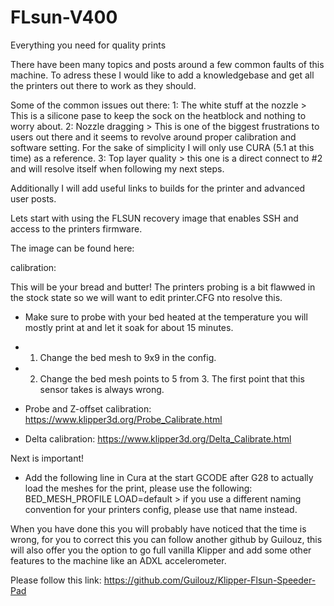 # FLsun-V400
Everything you need for quality prints

There have been many topics and posts around a few common faults of this machine.
To adress these I would like to add a knowledgebase and get all the printers out there to work as they should.

Some of the common issues out there:
1: The white stuff at the nozzle > This is a silicone pase to keep the sock on the heatblock and nothing to worry about.
2: Nozzle dragging > This is one of the biggest frustrations to users out there and it seems to revolve around proper calibration and software setting.
For the sake of simplicity I will only use CURA (5.1 at this time) as a reference.
3: Top layer quality > this one is a direct connect to #2 and will resolve itself when following my next steps.


Additionally I will add useful links to builds for the printer and advanced user posts.



Lets start with using the FLSUN recovery image that enables SSH and access to the printers firmware.

The image can be found here: 


calibration:

This will be your bread and butter!
The printers probing is a bit flawwed in the stock state so we will want to edit printer.CFG nto resolve this.

 - Make sure to probe with your bed heated at the temperature you will mostly print at and let it soak for about 15 minutes.
 - 1. Change the bed mesh to 9x9 in the config.
 - 2. Change the bed mesh points to 5 from 3. The first point that this sensor takes is always wrong.



 - Probe and Z-offset calibration: https://www.klipper3d.org/Probe_Calibrate.html
 - Delta calibration: https://www.klipper3d.org/Delta_Calibrate.html

Next is important! 

 - Add the following line in Cura at the start GCODE after G28 to actually load the meshes for the print, please use the following: 
   BED_MESH_PROFILE LOAD=default > if you use a different naming convention for your printers config, please use that name instead.



When you have done this you will probably have noticed that the time is wrong, for you to correct this you can follow another github by Guilouz, this will also offer you the option to go full vanilla Klipper and add some other features to the machine like an ADXL accelerometer.

Please follow this link: https://github.com/Guilouz/Klipper-Flsun-Speeder-Pad



